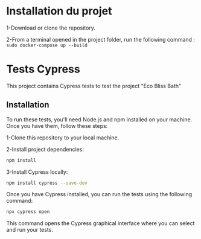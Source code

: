 # Installation du projet
1-Download or clone the repository.

2-From a terminal opened in the project folder, run the following command : `sudo docker-compose up --build`

# Tests Cypress
This project contains Cypress tests to test the project "Eco Bliss Bath"

## Installation

To run these tests, you'll need Node.js and npm installed on your machine. Once you have them, follow these steps:

1-Clone this repository to your local machine.

2-Install project dependencies:
```bash
npm install
```
3-Install Cypress locally:
```bash
npm install cypress --save-dev
```
Once you have Cypress installed, you can run the tests using the following command:

```bash
npx cypress open
```

This command opens the Cypress graphical interface where you can select and run your tests.
